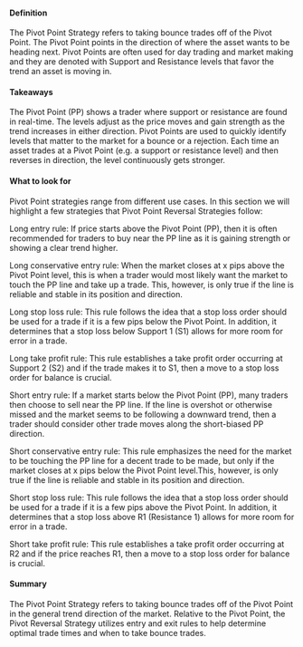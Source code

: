 #### Definition

The Pivot Point Strategy refers to taking bounce trades off of the Pivot Point. The Pivot Point points in the direction of where the asset wants to be heading next. Pivot Points are often used for day trading and market making and they are denoted with Support and Resistance levels that favor the trend an asset is moving in.

#### Takeaways

The Pivot Point (PP) shows a trader where support or resistance are found in real-time. The levels adjust as the price moves and gain strength as the trend increases in either direction. Pivot Points are used to quickly identify levels that matter to the market for a bounce or a rejection. Each time an asset trades at a Pivot Point (e.g. a support or resistance level) and then reverses in direction, the level continuously gets stronger.

#### What to look for

Pivot Point strategies range from different use cases. In this section we will highlight a few strategies that Pivot Point Reversal Strategies follow:

Long entry rule: If price starts above the Pivot Point (PP), then it is often recommended for traders to buy near the PP line as it is gaining strength or showing a clear trend higher.

Long conservative entry rule: When the market closes at x pips above the Pivot Point level, this is when a trader would most likely want the market to touch the PP line and take up a trade. This, however, is only true if the line is reliable and stable in its position and direction.

Long stop loss rule: This rule follows the idea that a stop loss order should be used for a trade if it is a few pips below the Pivot Point. In addition, it determines that a stop loss below Support 1 (S1) allows for more room for error in a trade.

Long take profit rule: This rule establishes a take profit order occurring at Support 2 (S2) and if the trade makes it to S1, then a move to a stop loss order for balance is crucial.

Short entry rule: If a market starts below the Pivot Point (PP), many traders then choose to sell near the PP line. If the line is overshot or otherwise missed and the market seems to be following a downward trend, then a trader should consider other trade moves along the short-biased PP direction.

Short conservative entry rule: This rule emphasizes the need for the market to be touching the PP line for a decent trade to be made, but only if the market closes at x pips below the Pivot Point level.This, however, is only true if the line is reliable and stable in its position and direction.

Short stop loss rule: This rule follows the idea that a stop loss order should be used for a trade if it is a few pips above the Pivot Point. In addition, it determines that a stop loss above R1 (Resistance 1) allows for more room for error in a trade.

Short take profit rule: This rule establishes a take profit order occurring at R2 and if the price reaches R1, then a move to a stop loss order for balance is crucial.

#### Summary

The Pivot Point Strategy refers to taking bounce trades off of the Pivot Point in the general trend direction of the market. Relative to the Pivot Point, the Pivot Reversal Strategy utilizes entry and exit rules to help determine optimal trade times and when to take bounce trades.